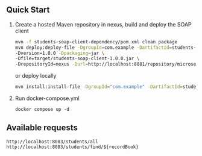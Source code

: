 ## Quick Start

1. Create a hosted Maven repository in nexus, build and deploy the SOAP client

    ```sh
    mvn -f students-soap-client-dependency/pom.xml clean package
    mvn deploy:deploy-file -DgroupId=com.example -DartifactId=students-soap-client \
    -Dversion=1.0.0 -Dpackaging=jar \
    -Dfile=target/students-soap-client-1.0.0.jar \
    -DrepositoryId=nexus -Durl=http://localhost:8081/repository/microservices-soap-service-r/
    ```

   or deploy locally

    ```sh
    mvn install:install-file -DgroupId="com.example" -DartifactId=students-soap-client -Dversion="1.0.0" -Dpackaging=jar -Dfile="${PATH_TO_DEPENDENCY}\students-soap-client-dependency\target\students-soap-client-1.0.0.jar"
    ```
2. Run docker-compose.yml
    ```
    docker compose up -d
    ```
## Available requests
    http://localhost:8083/students/all
    http://localhost:8083/students/find/${recordBook}
